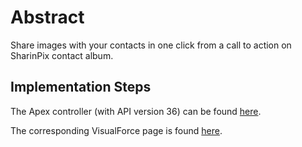 # Abstract

Share images with your contacts in one click from a call to action on SharinPix contact album.

## Implementation Steps

The Apex controller (with API version 36) can be found [here](src/classes/SharinPixDemoActionEmail.cls).

The corresponding VisualForce page is found [here](src/pages/SharinPixDemoActionEmail.page).

